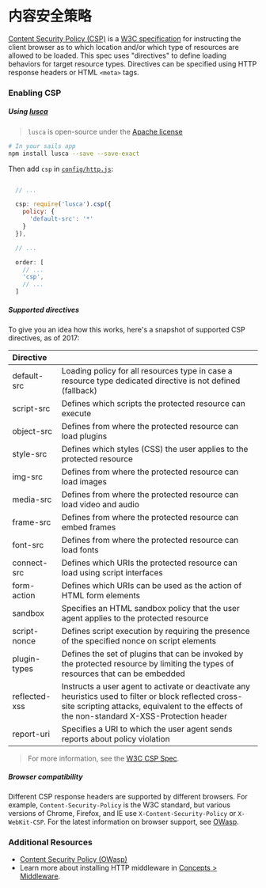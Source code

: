 # 内容安全策略

[Content Security Policy (CSP)](https://www.owasp.org/index.php/Clickjacking) is a [W3C specification](https://w3c.github.io/webappsec/specs/content-security-policy) for instructing the client browser as to which location and/or which type of resources are allowed to be loaded.  This spec uses "directives" to define loading behaviors for target resource types. Directives can be specified using HTTP response headers or HTML `<meta>` tags.


### Enabling CSP

##### Using [lusca](https://github.com/krakenjs/lusca#luscacspoptions)

> `lusca` is open-source under the [Apache license](https://github.com/krakenjs/lusca/blob/master/LICENSE.txt)

```sh
# In your sails app
npm install lusca --save --save-exact
```

Then add `csp` in [`config/http.js`](https://sailsjs.com/anatomy/config/http-js):

```js

  // ...

  csp: require('lusca').csp({
    policy: {
      'default-src': '*'
    }
  }),

  // ...

  order: [
    // ...
    'csp',
    // ...
  ]

```



##### Supported directives

To give you an idea how this works, here's a snapshot of supported CSP directives, as of 2017:

| Directive       | |
|:--------------- |:-------------------------- |
| default-src     | Loading policy for all resources type in case a resource type dedicated directive is not defined (fallback) |
| script-src      | Defines which scripts the protected resource can execute |
| object-src      | Defines from where the protected resource can load plugins |
| style-src       | Defines which styles (CSS) the user applies to the protected resource |
| img-src         | Defines from where the protected resource can load images |
| media-src       | Defines from where the protected resource can load video and audio |
| frame-src       | Defines from where the protected resource can embed frames |
| font-src        | Defines from where the protected resource can load fonts |
| connect-src     | Defines which URIs the protected resource can load using script interfaces |
| form-action     | Defines which URIs can be used as the action of HTML form elements |
| sandbox         | Specifies an HTML sandbox policy that the user agent applies to the protected resource |
| script-nonce    | Defines script execution by requiring the presence of the specified nonce on script elements |
| plugin-types    | Defines the set of plugins that can be invoked by the protected resource by limiting the types of resources that can be embedded |
| reflected-xss   | Instructs a user agent to activate or deactivate any heuristics used to filter or block reflected cross-site scripting attacks, equivalent to the effects of the non-standard X-XSS-Protection header |
| report-uri      | Specifies a URI to which the user agent sends reports about policy violation |

> For more information, see the [W3C CSP Spec](https://w3c.github.io/webappsec/specs/content-security-policy/).



##### Browser compatibility

Different CSP response headers are supported by different browsers.  For example, `Content-Security-Policy` is the W3C standard, but various versions of Chrome, Firefox, and IE use `X-Content-Security-Policy` or `X-WebKit-CSP`.  For the latest information on browser support, see [OWasp](https://www.owasp.org/index.php/Content_Security_Policy).



### Additional Resources
+ [Content Security Policy (OWasp)](https://www.owasp.org/index.php/Content_Security_Policy)
+ Learn more about installing HTTP middleware in [Concepts > Middleware](https://sailsjs.com/documentation/concepts/middleware).

<docmeta name="displayName" value="Content security policy">
<docmeta name="tags" value="csp,content security policy">
